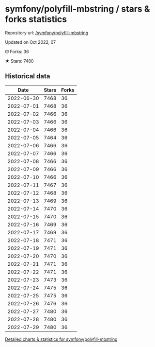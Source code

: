 # symfony/polyfill-mbstring / stars & forks statistics

Repository url: [/symfony/polyfill-mbstring](https://github.com/symfony/polyfill-mbstring)

Updated on Oct 2022, 07

☋ Forks: 36

★ Stars: 7480

## Historical data
| Date | Stars | Forks |
|------|-------|-------|
| 2022-06-30 | 7468 | 36 | 
| 2022-07-01 | 7468 | 36 | 
| 2022-07-02 | 7466 | 36 | 
| 2022-07-03 | 7466 | 36 | 
| 2022-07-04 | 7466 | 36 | 
| 2022-07-05 | 7464 | 36 | 
| 2022-07-06 | 7466 | 36 | 
| 2022-07-07 | 7466 | 36 | 
| 2022-07-08 | 7466 | 36 | 
| 2022-07-09 | 7466 | 36 | 
| 2022-07-10 | 7466 | 36 | 
| 2022-07-11 | 7467 | 36 | 
| 2022-07-12 | 7468 | 36 | 
| 2022-07-13 | 7469 | 36 | 
| 2022-07-14 | 7470 | 36 | 
| 2022-07-15 | 7470 | 36 | 
| 2022-07-16 | 7469 | 36 | 
| 2022-07-17 | 7469 | 36 | 
| 2022-07-18 | 7471 | 36 | 
| 2022-07-19 | 7471 | 36 | 
| 2022-07-20 | 7470 | 36 | 
| 2022-07-21 | 7471 | 36 | 
| 2022-07-22 | 7471 | 36 | 
| 2022-07-23 | 7473 | 36 | 
| 2022-07-24 | 7475 | 36 | 
| 2022-07-25 | 7475 | 36 | 
| 2022-07-26 | 7476 | 36 | 
| 2022-07-27 | 7480 | 36 | 
| 2022-07-28 | 7480 | 36 | 
| 2022-07-29 | 7480 | 36 | 


[Detailed charts & statistics for symfony/polyfill-mbstring](https://reviewgithub.com/rep/symfony/polyfill-mbstring)
